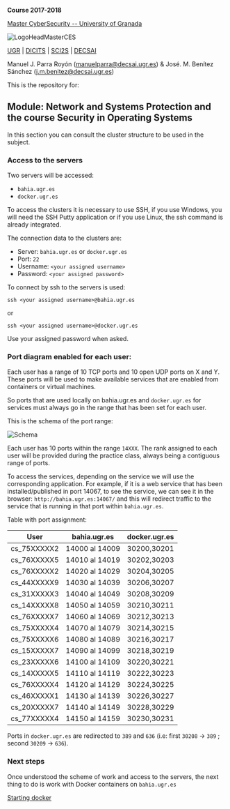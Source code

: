 **Course 2017-2018**

[Master CyberSecurity -- University of Granada](http://ucys.ugr.es/master-propio-en-ciberseguridad/)

![LogoHeadMasterCES](https://sites.google.com/site/manuparra/home/logo_master_ciber.png)


[UGR](http://www.ugr.es) | [DICITS](http://dicits.ugr.es) | [SCI2S](http://sci2s.ugr.es) | [DECSAI](http://decsai.ugr.es)

Manuel J. Parra Royón (manuelparra@decsai.ugr.es) & José. M. Benítez Sánchez (j.m.benitez@decsai.ugr.es)


This is the repository for:

## Module: Network and Systems Protection and the course Security in Operating Systems

In this section you can consult the cluster structure to be used in the subject.

### Access to the servers

Two servers will be accessed:

- ```bahia.ugr.es```
- ```docker.ugr.es```

To access the clusters it is necessary to use SSH, if you use Windows, you will need the SSH Putty application or if you use Linux, the ssh command is already integrated.

The connection data to the clusters are:

- Server: ```bahia.ugr.es```   or    ```docker.ugr.es```
- Port: ```22```
- Username: ```<your assigned username>```
- Password: ```<your assigned password>```


To connect by ssh to the servers is used:

```ssh <your assigned username>@bahia.ugr.es```

or 

```ssh <your assigned username>@docker.ugr.es```

Use your assigned password when asked.


### Port diagram enabled for each user:

Each user has a range of 10 TCP ports and 10 open UDP ports on X and Y. These ports will be used to make available services that are enabled from containers or virtual machines.

So ports that are used locally on bahia.ugr.es and ```docker.ugr.es``` for services must always go in the range that has been set for each user.

This is the schema of the port range:

![Schema](https://github.com/DiCITS/MasterCiberSeguridad/blob/master/extras/images/schema2.png?raw=true)

Each user has 10 ports within the range ```14XXX```. The rank assigned to each user will be provided during the practice class, always being a contiguous range of ports.

To access the services, depending on the service we will use the corresponding application. For example, if it is a web service that has been installed/published in port 14067, to see the service, we can see it in the browser: ```http://bahia.ugr.es:14067/``` and this will redirect traffic to the service that is running in that port within ```bahia.ugr.es```.

Table with port assignment:

| 	User      |  bahia.ugr.es   |   docker.ugr.es | 
|-------------|-----------------|-----------------|
| cs_75XXXXX2 |  14000 al 14009	| 	30200,30201   | 
| cs_76XXXXX5 |  14010 al 14019	| 	30202,30203   | 
| cs_76XXXXX2 |  14020 al 14029	| 	30204,30205   | 
| cs_44XXXXX9 |  14030 al 14039	| 	30206,30207   | 
| cs_31XXXXX3 |  14040 al 14049	| 	30208,30209   | 
| cs_14XXXXX8 |  14050 al 14059	| 	30210,30211   | 
| cs_76XXXXX7 |  14060 al 14069	| 	30212,30213   | 
| cs_75XXXXX4 |  14070 al 14079	| 	30214,30215   | 
| cs_75XXXXX6 |  14080 al 14089	| 	30216,30217   | 
| cs_15XXXXX7 |  14090 al 14099	| 	30218,30219   | 
| cs_23XXXXX6 |  14100 al 14109	| 	30220,30221   | 
| cs_14XXXXX5 |  14110 al 14119	| 	30222,30223   | 
| cs_76XXXXX4 |  14120 al 14129	| 	30224,30225   | 
| cs_46XXXXX1 |  14130 al 14139	| 	30226,30227   | 
| cs_20XXXXX7 |  14140 al 14149	| 	30228,30229   | 
| cs_77XXXXX4 |  14150 al 14159	| 	30230,30231   | 

Ports in ```docker.ugr.es```  are redirected to ```389``` and ```636``` (i.e: first ```30208``` -> ```389``` ; second ```30209``` -> ```636```).


### Next steps

Once understood the scheme of work and access to the servers, the next thing to do is work with Docker containers on ```bahia.ugr.es```

[Starting docker](../Docker/starting_docker.md)



